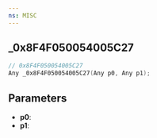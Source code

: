 ```yaml
---
ns: MISC
---
```

## _0x8F4F050054005C27

```c
// 0x8F4F050054005C27
Any _0x8F4F050054005C27(Any p0, Any p1);
```

## Parameters
* **p0**:
* **p1**:
